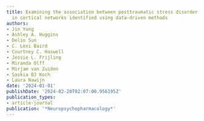 ```yaml
---
title: Examining the association between posttraumatic stress disorder and disruptions
  in cortical networks identified using data-driven methods
authors:
- Jin Yang
- Ashley A. Huggins
- Delin Sun
- C. Lexi Baird
- Courtney C. Haswell
- Jessie L. Frijling
- Miranda Olff
- Mirjam van Zuiden
- Saskia BJ Koch
- Laura Nawijn
date: '2024-01-01'
publishDate: '2024-02-20T02:07:00.956195Z'
publication_types:
- article-journal
publication: '*Neuropsychopharmacology*'
---
```

